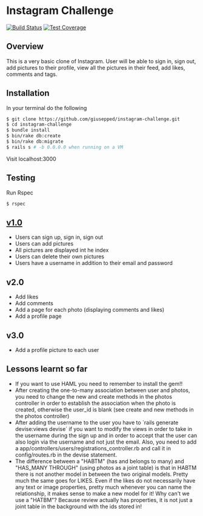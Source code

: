 Instagram Challenge
===================
[![Build Status](https://travis-ci.org/giusepped/instagram-challenge.svg)](https://travis-ci.org/giusepped/instagram-challenge)
[![Test Coverage](https://codeclimate.com/github/giusepped/instagram-challenge/badges/coverage.svg)](https://codeclimate.com/github/giusepped/instagram-challenge/coverage)

Overview
-------
This is a very basic clone of Instagram. User will be able to sign in, sign out, add pictures to their profile, view all the pictures in their feed, add likes, comments and tags.

## Installation

In your terminal do the following

```bash
$ git clone https://github.com/giusepped/instagram-challenge.git
$ cd instagram-challenge
$ bundle install
$ bin/rake db:create
$ bin/rake db:migrate
$ rails s # -b 0.0.0.0 when running on a VM
```

Visit localhost:3000

## Testing

Run Rspec

```sh
$ rspec
```

## [v1.0](https://github.com/giusepped/instagram-challenge/releases/tag/v1.0)

* Users can sign up, sign in, sign out
* Users can add pictures
* All pictures are displayed int he index
* Users can delete their own pictures
* Users have a username in addition to their email and password

## v2.0

* Add likes
* Add comments
* Add a page for each photo (displaying comments and likes)
* Add a profile page

## v3.0

* Add a profile picture to each user


## Lessons learnt so far

* If you want to use HAML you need to remember to install the gem!!
* After creating the one-to-many association between user and photos, you need to change the new and create methods in the photos controller in order to establish the association when the photo is created, otherwise the user_id is blank (see create and new methods in the photos controller)
* After adding the username to the user you have to ´rails generate devise:views devise´ if you want to modify the views in order to take in the username during the sign up and in order to accept that the user can also login via the username and not just the email.
   Also, you need to add a app/controllers/users/registrations_controller.rb and call it in config/routes.rb in the devise statement.
* The difference between a "HABTM" (has and belongs to many) and "HAS_MANY THROUGH" (using photos as a joint table) is that in HABTM there is not another model in between the two original models.
Pretty much the same goes for LIKES. Even if the likes do not necessarily have any text or image properties, pretty much whenever you can name the relationship, it makes sense to make a new model for it!
Why can't we use a "HATBM"? Because review actually has properties, it is not just a joint table in the background with the ids stored in!

